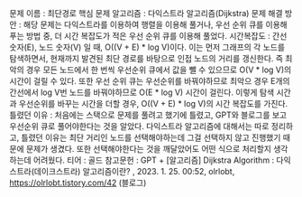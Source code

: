 문제 이름 : 최단경로
핵심 문제 알고리즘 : 다익스트라 알고리즘(Dijkstra)
문제 해결 방안 : 해당 문제는 다익스트라를 이용하여 행렬을 이용해 풀거나, 우선 순위 큐를 이용해 푸는 방법 중, 더 시간 복잡도가 적은 우선 순위 큐를 이용해 풀었다.
시간복잡도 : 간선 숫자(E), 노드 숫자(V) 일 때, O((V + E) * log V)이다. 이는 먼저 그래프의 각 노드를 탐색하면서, 현재까지 발견된 최단 경로를 바탕으로 인접 노드의 거리를 갱신한다. 즉 최악의 경우 모든 노드에서 한 번씩 우선순위 큐에서 값을 뺄 수 있으므로 O(V * log V)의 시간이 걸릴 수 있다. 또한 우선 순위 큐는 우선순위를 바꿔야하므로 최악으 경우 E개의 간선에서 log V번 노드를 바꿔야하므로 O(E * log V) 시간이 걸린다. 이렇게 탐색 시간과 우선순위를 바꾸는 시간을 더할 경우, O((V + E) * log V)의 시간 복잡도를 가진다.
틀렸던 이유 : 처음에는 스택으로 문제를 풀려고 했기에 틀렸고, GPT와 블로그를 보고 우선순위 큐로 풀어야한다는 것을 알았다. 다익스트라 알고리즘에 대해서는 따로 정리하고, 틀렸던 이유는 최단 거리인 노드를 선택해야하는데 그걸 선택하지 않고 진행했기 때문에 문제가 생겼다. 또한 선택해야한다는 것을 깨달았어도 어떤 식으로 처리할지 생각하는데 어려웠다.
티어 : 골드
참고문헌 : GPT + [알고리즘] Dijkstra Algorithm : 다익스트라(데이크스트라) 알고리즘이란? , 2023. 1. 25. 00:52, olrlobt, https://olrlobt.tistory.com/42 (블로그)